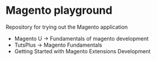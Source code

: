 # Magento playground

Repository for trying out the Magento application

*  Magento U -> Fundamentals of magento development
*  TutsPlus -> Magento Fundamentals
* Getting Started with Magento Extensions Development
